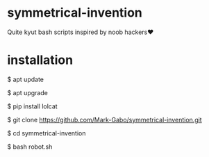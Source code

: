 # symmetrical-invention
Quite kyut bash scripts inspired by noob hackers❤️
# installation
$ apt update

$ apt upgrade

$ pip install lolcat

$ git clone https://github.com/Mark-Gabo/symmetrical-invention.git

$ cd symmetrical-invention

$ bash robot.sh
